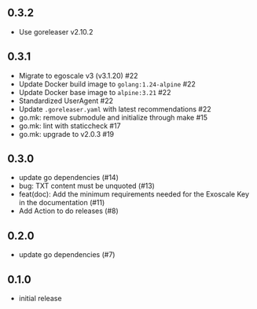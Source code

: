 ## 0.3.2

- Use goreleaser v2.10.2

## 0.3.1

- Migrate to egoscale v3 (v3.1.20) #22
- Update Docker build image to `golang:1.24-alpine` #22
- Update Docker base image to `alpine:3.21` #22
- Standardized UserAgent #22
- Update `.goreleaser.yaml` with latest recommendations #22
- go.mk: remove submodule and initialize through make #15 
- go.mk: lint with staticcheck #17 
- go.mk: upgrade to v2.0.3 #19 

## 0.3.0

- update go dependencies (#14)
- bug: TXT content must be unquoted (#13)
- feat(doc): Add the minimum requirements needed for the Exoscale Key in the documentation (#11)
- Add Action to do releases (#8)

## 0.2.0

- update go dependencies (#7)

## 0.1.0

- initial release
